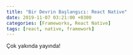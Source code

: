 ```yaml
---
title: "Bir Devrin Başlangıcı: React Native"
date: 2019-11-07 03:21:00 +0300
categories: [Frameworks, React Native]
tags: [react, native, framework]
---
```


Çok yakında yayında!